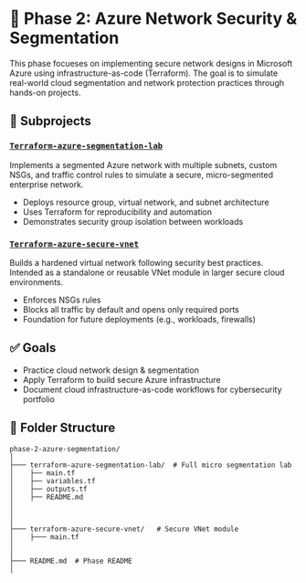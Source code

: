 # 📘 Phase 2: Azure Network Security & Segmentation

This phase focueses on implementing secure network designs in Microsoft Azure using infrastructure-as-code (Terraform). The goal is to simulate real-world cloud segmentation and network protection practices through hands-on projects.

## 🔷 Subprojects

### [`Terraform-azure-segmentation-lab`](./terraform-azure-segmentation-lab/)

Implements a segmented Azure network with multiple subnets, custom NSGs, and traffic control rules to simulate a secure, micro-segmented enterprise network.

- Deploys resource group, virtual network,  and subnet architecture
- Uses Terraform for reproducibility and automation
- Demonstrates security group isolation between workloads

### [`Terraform-azure-secure-vnet`](./terraform-azure-secure-vnet/)

Builds a hardened virtual network following security best practices. Intended as a standalone or reusable VNet module in larger secure cloud environments.

- Enforces NSGs rules
- Blocks all traffic by default and opens only required ports
- Foundation for future deployments (e.g., workloads, firewalls)

## ✅ Goals

- Practice cloud network design & segmentation
- Apply Terraform to build secure Azure infrastructure
- Document cloud infrastructure-as-code workflows for cybersecurity portfolio

## 📂 Folder Structure

```
phase-2-azure-segmentation/
│
├─── terraform-azure-segmentation-lab/  # Full micro segmentation lab
│    ├── main.tf
│    ├── variables.tf
│    ├── outputs.tf
│    ├── README.md
│
│
│
├─── terraform-azure-secure-vnet/   # Secure VNet module
│    ├─── main.tf
│
│
├─── README.md  # Phase README
│
```
